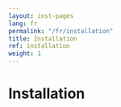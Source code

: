 ```yaml
---
layout: inst-pages
lang: fr
permalink: "/fr/installation"
title: Installation
ref: installation
weight: 1
---
```


# Installation
